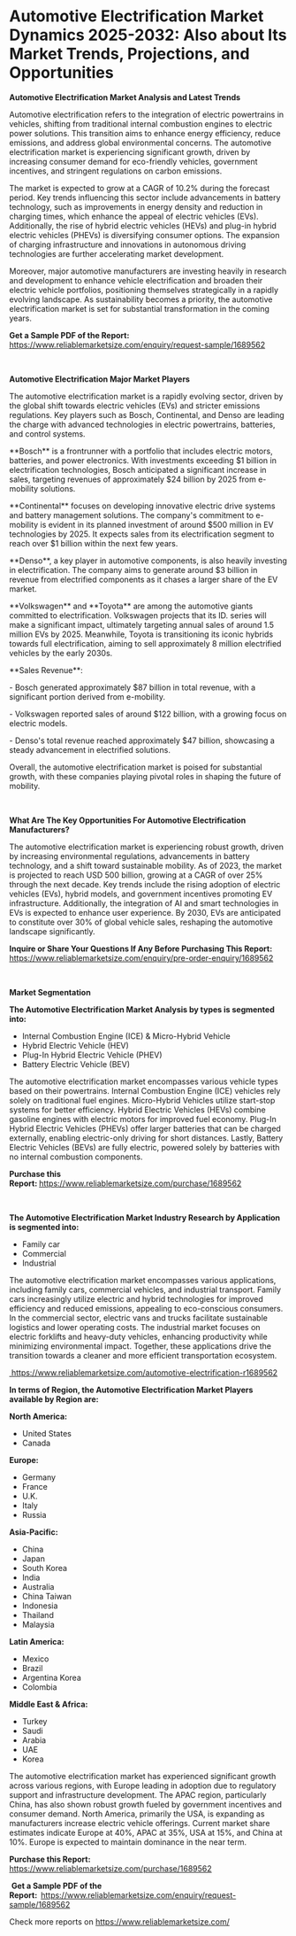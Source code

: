 <p><h1>Automotive Electrification Market Dynamics 2025-2032: Also about Its Market Trends, Projections, and Opportunities</h1></p><p><strong>Automotive Electrification Market Analysis and Latest Trends</strong></p>
<p><p>Automotive electrification refers to the integration of electric powertrains in vehicles, shifting from traditional internal combustion engines to electric power solutions. This transition aims to enhance energy efficiency, reduce emissions, and address global environmental concerns. The automotive electrification market is experiencing significant growth, driven by increasing consumer demand for eco-friendly vehicles, government incentives, and stringent regulations on carbon emissions.</p><p>The market is expected to grow at a CAGR of 10.2% during the forecast period. Key trends influencing this sector include advancements in battery technology, such as improvements in energy density and reduction in charging times, which enhance the appeal of electric vehicles (EVs). Additionally, the rise of hybrid electric vehicles (HEVs) and plug-in hybrid electric vehicles (PHEVs) is diversifying consumer options. The expansion of charging infrastructure and innovations in autonomous driving technologies are further accelerating market development. </p><p>Moreover, major automotive manufacturers are investing heavily in research and development to enhance vehicle electrification and broaden their electric vehicle portfolios, positioning themselves strategically in a rapidly evolving landscape. As sustainability becomes a priority, the automotive electrification market is set for substantial transformation in the coming years.</p></p>
<p><strong>Get a Sample PDF of the Report:&nbsp;</strong> <a href="https://www.reliablemarketsize.com/enquiry/request-sample/1689562?utm_campaign=2186&utm_medium=2&utm_source=Github&utm_content=ia&utm_term=17022025&utm_id=automotive-electrification">https://www.reliablemarketsize.com/enquiry/request-sample/1689562</a></p>
<p>&nbsp;</p>
<p><strong>Automotive Electrification Major Market Players</strong></p>
<p><p>The automotive electrification market is a rapidly evolving sector, driven by the global shift towards electric vehicles (EVs) and stricter emissions regulations. Key players such as Bosch, Continental, and Denso are leading the charge with advanced technologies in electric powertrains, batteries, and control systems.</p><p>**Bosch** is a frontrunner with a portfolio that includes electric motors, batteries, and power electronics. With investments exceeding $1 billion in electrification technologies, Bosch anticipated a significant increase in sales, targeting revenues of approximately $24 billion by 2025 from e-mobility solutions.</p><p>**Continental** focuses on developing innovative electric drive systems and battery management solutions. The company's commitment to e-mobility is evident in its planned investment of around $500 million in EV technologies by 2025. It expects sales from its electrification segment to reach over $1 billion within the next few years.</p><p>**Denso**, a key player in automotive components, is also heavily investing in electrification. The company aims to generate around $3 billion in revenue from electrified components as it chases a larger share of the EV market.</p><p>**Volkswagen** and **Toyota** are among the automotive giants committed to electrification. Volkswagen projects that its ID. series will make a significant impact, ultimately targeting annual sales of around 1.5 million EVs by 2025. Meanwhile, Toyota is transitioning its iconic hybrids towards full electrification, aiming to sell approximately 8 million electrified vehicles by the early 2030s.</p><p>**Sales Revenue**: </p><p>- Bosch generated approximately $87 billion in total revenue, with a significant portion derived from e-mobility.</p><p>- Volkswagen reported sales of around $122 billion, with a growing focus on electric models.</p><p>- Denso's total revenue reached approximately $47 billion, showcasing a steady advancement in electrified solutions.</p><p>Overall, the automotive electrification market is poised for substantial growth, with these companies playing pivotal roles in shaping the future of mobility.</p></p>
<p>&nbsp;</p>
<p><strong>What Are The Key Opportunities For Automotive Electrification Manufacturers?</strong></p>
<p><p>The automotive electrification market is experiencing robust growth, driven by increasing environmental regulations, advancements in battery technology, and a shift toward sustainable mobility. As of 2023, the market is projected to reach USD 500 billion, growing at a CAGR of over 25% through the next decade. Key trends include the rising adoption of electric vehicles (EVs), hybrid models, and government incentives promoting EV infrastructure. Additionally, the integration of AI and smart technologies in EVs is expected to enhance user experience. By 2030, EVs are anticipated to constitute over 30% of global vehicle sales, reshaping the automotive landscape significantly.</p></p>
<p><strong>Inquire or Share Your Questions If Any Before Purchasing This Report:</strong> <a href="https://www.reliablemarketsize.com/enquiry/pre-order-enquiry/1689562?utm_campaign=2186&utm_medium=2&utm_source=Github&utm_content=ia&utm_term=17022025&utm_id=automotive-electrification">https://www.reliablemarketsize.com/enquiry/pre-order-enquiry/1689562</a></p>
<p>&nbsp;</p>
<p><strong>Market Segmentation</strong></p>
<p><strong>The Automotive Electrification Market Analysis by types is segmented into:</strong></p>
<p><ul><li>Internal Combustion Engine (ICE) & Micro-Hybrid Vehicle</li><li>Hybrid Electric Vehicle (HEV)</li><li>Plug-In Hybrid Electric Vehicle (PHEV)</li><li>Battery Electric Vehicle (BEV)</li></ul></p>
<p><p>The automotive electrification market encompasses various vehicle types based on their powertrains. Internal Combustion Engine (ICE) vehicles rely solely on traditional fuel engines. Micro-Hybrid Vehicles utilize start-stop systems for better efficiency. Hybrid Electric Vehicles (HEVs) combine gasoline engines with electric motors for improved fuel economy. Plug-In Hybrid Electric Vehicles (PHEVs) offer larger batteries that can be charged externally, enabling electric-only driving for short distances. Lastly, Battery Electric Vehicles (BEVs) are fully electric, powered solely by batteries with no internal combustion components.</p></p>
<p><strong>Purchase this Report:&nbsp;</strong><a href="https://www.reliablemarketsize.com/purchase/1689562?utm_campaign=2186&utm_medium=2&utm_source=Github&utm_content=ia&utm_term=17022025&utm_id=automotive-electrification">https://www.reliablemarketsize.com/purchase/1689562</a></p>
<p>&nbsp;</p>
<p><strong>The Automotive Electrification Market Industry Research by Application is segmented into:</strong></p>
<p><ul><li>Family car</li><li>Commercial</li><li>Industrial</li></ul></p>
<p><p>The automotive electrification market encompasses various applications, including family cars, commercial vehicles, and industrial transport. Family cars increasingly utilize electric and hybrid technologies for improved efficiency and reduced emissions, appealing to eco-conscious consumers. In the commercial sector, electric vans and trucks facilitate sustainable logistics and lower operating costs. The industrial market focuses on electric forklifts and heavy-duty vehicles, enhancing productivity while minimizing environmental impact. Together, these applications drive the transition towards a cleaner and more efficient transportation ecosystem.</p></p>
<p><a href="https://www.reliablemarketsize.com/automotive-electrification-r1689562?utm_campaign=2186&utm_medium=2&utm_source=Github&utm_content=ia&utm_term=17022025&utm_id=automotive-electrification">&nbsp;https://www.reliablemarketsize.com/automotive-electrification-r1689562</a></p>
<p><strong>In terms of Region, the Automotive Electrification Market Players available by Region are:</strong></p>
<p>
    <p> <strong> North America: </strong>
        <ul>
            <li>United States</li>
            <li>Canada</li>
        </ul>
        </p> 
    <p> <strong> Europe: </strong>
        <ul>
            <li>Germany</li>
            <li>France</li>
            <li>U.K.</li>
            <li>Italy</li>
            <li>Russia</li>
        </ul>
        </p> 
    <p> <strong> Asia-Pacific: </strong>
        <ul>
            <li>China</li>
            <li>Japan</li>
            <li>South Korea</li>
            <li>India</li>
            <li>Australia</li>
            <li>China Taiwan</li>
            <li>Indonesia</li>
            <li>Thailand</li>
            <li>Malaysia</li>
        </ul>
        </p> 
    <p> <strong> Latin America: </strong>
        <ul>
            <li>Mexico</li>
            <li>Brazil</li>
            <li>Argentina Korea</li>
            <li>Colombia</li>
        </ul>
        </p> 
    <p> <strong> Middle East & Africa: </strong>
        <ul>
            <li>Turkey</li>
            <li>Saudi</li>
            <li>Arabia</li>
            <li>UAE</li>
            <li>Korea</li>
        </ul>
    </p>
    </p>
<p><p>The automotive electrification market has experienced significant growth across various regions, with Europe leading in adoption due to regulatory support and infrastructure development. The APAC region, particularly China, has also shown robust growth fueled by government incentives and consumer demand. North America, primarily the USA, is expanding as manufacturers increase electric vehicle offerings. Current market share estimates indicate Europe at 40%, APAC at 35%, USA at 15%, and China at 10%. Europe is expected to maintain dominance in the near term.</p></p>
<p><strong>Purchase this Report: </strong><a href="https://www.reliablemarketsize.com/purchase/1689562?utm_campaign=2186&utm_medium=2&utm_source=Github&utm_content=ia&utm_term=17022025&utm_id=automotive-electrification">https://www.reliablemarketsize.com/purchase/1689562</a></p>
<p>&nbsp;<strong>Get a Sample PDF of the Report:&nbsp;&nbsp;</strong><a href="https://www.reliablemarketsize.com/enquiry/request-sample/1689562?utm_campaign=2186&utm_medium=2&utm_source=Github&utm_content=ia&utm_term=17022025&utm_id=automotive-electrification">https://www.reliablemarketsize.com/enquiry/request-sample/1689562</a></p>
<p><strong></strong></p>
<p>Check more reports on <a href="https://www.reliablemarketsize.com/?utm_campaign=2186&utm_medium=2&utm_source=Github&utm_content=ia&utm_term=17022025&utm_id=automotive-electrification">https://www.reliablemarketsize.com/</a></p>